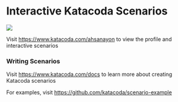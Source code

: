 # Interactive Katacoda Scenarios

[![](http://shields.katacoda.com/katacoda/ahsanayon/count.svg)](https://www.katacoda.com/ahsanayon "Get your profile on Katacoda.com")

Visit https://www.katacoda.com/ahsanayon to view the profile and interactive scenarios

### Writing Scenarios
Visit https://www.katacoda.com/docs to learn more about creating Katacoda scenarios

For examples, visit https://github.com/katacoda/scenario-example
